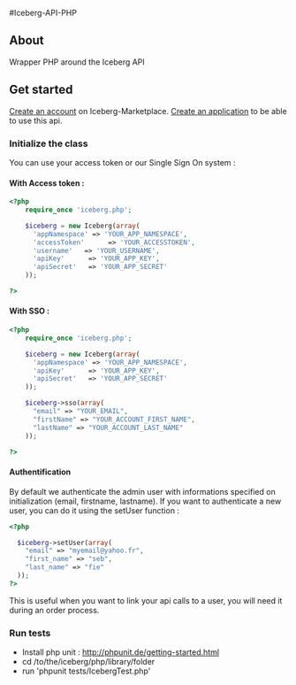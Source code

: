 #Iceberg-API-PHP

## About

Wrapper PHP around the Iceberg API

## Get started

[Create an account](http://account.iceberg-marketplace.com) on Iceberg-Marketplace.
[Create an application](http://dashboard.iceberg-marketplace.com) to be able to use this api.


### Initialize the class

You can use your access token or our Single Sign On system :

#### With Access token :

```php
<?php
    require_once 'iceberg.php';

    $iceberg = new Iceberg(array(
      'appNamespace' => 'YOUR_APP_NAMESPACE',
      'accessToken'      => 'YOUR_ACCESSTOKEN',
      'username'   => 'YOUR_USERNAME',
      'apiKey'      => 'YOUR_APP_KEY',
      'apiSecret'   => 'YOUR_APP_SECRET'
    ));

?>
```

#### With SSO :

```php
<?php
    require_once 'iceberg.php';

    $iceberg = new Iceberg(array(
      'appNamespace' => 'YOUR_APP_NAMESPACE',
      'apiKey'      => 'YOUR_APP_KEY',
      'apiSecret'   => 'YOUR_APP_SECRET'
    ));

    $iceberg->sso(array(
      "email" => "YOUR_EMAIL",
      "firstName" => "YOUR_ACCOUNT_FIRST_NAME",
      "lastName" => "YOUR_ACCOUNT_LAST_NAME"
    ));

?>
```


#### Authentification

By default we authenticate the admin user with informations specified on initialization (email, firstname, lastname). If you want to authenticate a new user, you can do it using the setUser function :

```php
<?php

  $iceberg->setUser(array(
    "email" => "myemail@yahoo.fr",
    "first_name" => "seb",
    "last_name" => "fie"
  ));
?>
```

This is useful when you want to link your api calls to a user, you will need it during an order process.

### Run tests

- Install php unit : http://phpunit.de/getting-started.html
- cd /to/the/iceberg/php/library/folder
- run 'phpunit tests/IcebergTest.php'



